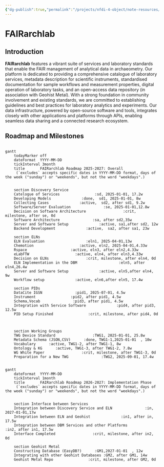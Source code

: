 ```yaml
---
{"dg-publish":true,"permalink":"/projects/nfdi-4-object/note-resources/fai-rarchlab/","noteIcon":""}
---
```


# FAIRarchlab

## Introduction 

**FAIRarchlab** features a vibrant suite of services and laboratory standards that enable the FAIR management of analytical data in archaeometry. Our platform is dedicated to providing a comprehensive catalogue of laboratory services, metadata description for scientific instruments, standardised documentation for sample workflows and measurement properties, digital operation of laboratory tasks, and an open-access data repository (in association with Geohist Metal). With a strong foundation in community involvement and existing standards, we are committed to establishing guidelines and best practices for laboratory analytics and experiments. Our data infrastructure, powered by open-source software and tools, integrates closely with other applications and platforms through APIs, enabling seamless data sharing and a connected research ecosystem. 

## Roadmap and Milestones

```mermaid

gantt
	todayMarker off
    dateFormat  YYYY-MM-DD
    tickInterval 3month
    title       FAIRarchlab Roadmap 2025-2027: Overall
     (`excludes` accepts specific dates in YYYY-MM-DD format, days of the week ("sunday") or "weekends", but not the word "weekdays".)


    section Discovery Service
    Catelogue of Services                :sd, 2025-01-01, 17.2w
    Developing Models              :done,  sd1, 2025-01-01, 8w
    Collecting Cases              :active,  sd2, after sd1, 9.2w
    Software/Server Evaluation               :se, 2025-01-01,12.8w
    Decision on Software Architecture                 :crit, milestone, after se, 0d
    Software Architecture               :sa, after sd2,35w
    Server and Software Setup              :active, sa1,after sd2, 12w
    Backend Development              :active,  sa2, after sa1, 23w

    section ELNs
    ELN Evaluation                   :eln1, 2025-04-01,13w
    Chemotion                     :active, eln2, 2025-04-01,4.33w
    Rspace                    :active, eln3, after eln2,4.33w
    eLabFTW                     :active, eln4, after eln3,4.33w
    Decision on ELNs                 :crit, milestone, after eln4, 0d
    ELN Implementation in the DBM                   :eln5, after eln4,26.4w
    Server and Software Setup              :active, eln5,after eln4, 9w
    Workflow setup              :active, eln6,after eln5, 17.4w

    section PIDs
    DataCite IGSN               :pid1, 2025-07-01, 4.5w
    Instrument                :pid2, after pid1, 4.5w
    Schema,Vocab               :pid3, after pid1, 4.5w
    Integration with Service Software              :pid4, after pid3, 12.5w
    PID Setup Finished                :crit, milestone, after pid4, 0d
    


    section Working Groups
    TWG Device Standard                 :TWG1, 2025-01-01, 25.8w
    Metadata Schema (JSON,CSV)      :done, TWG1-1,2025-01-01  , 10w
    Vocabulary      :active, TWG1-2, after TWG1-1, 8w
    Ontology & KG      :active, TWG1-3, after TWG1-2, 7.8w
    WG White Paper                 :crit, milestone, after TWG1-3, 0d
    Preparation for a New TWG               :TWG2, 2025-09-01, 17.4w

```

```mermaid

gantt
    dateFormat  YYYY-MM-DD
    tickInterval 1month
    title       FAIRarchlab Roadmap 2026-2027: Implementation Phase
     (`excludes` accepts specific dates in YYYY-MM-DD format, days of the week ("sunday") or "weekends", but not the word "weekdays".)


    section Interface between Services 
    Integration between Discovery Service and ELN               :in, 2027-01-01,17w
    Integration between ELN and Geohist              :in1, after in, 17.5w
    Integration between DBM Services and other Platforms              :in2, after in1, 17.5w
    Interface Completed                 :crit, milestone, after in2, 0d

    section Geohist Metal
    Constructing Database (EasyDB?)      :GM1,2027-01-01  , 12w
    Integrating with other Geohist Databases :GM2, after GM1, 14w
    Geohist Metal Repo                :crit, milestone, after GM2, 0d    

```
